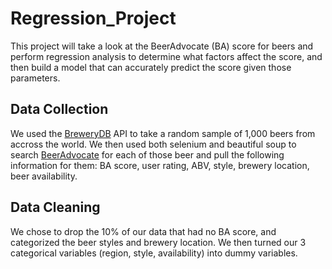 # Regression_Project
This project will take a look at the BeerAdvocate (BA) score for beers and perform regression analysis to determine what factors affect the score, and then build a model that can accurately predict the score given those parameters.

## Data Collection
We used the [BreweryDB](https://www.brewerydb.com) API to take a random sample of 1,000 beers from accross the world.
We then used both selenium and beautiful soup to search [BeerAdvocate](https://www.beeradvocate.com) for each of those beer and pull the following information for them: BA score, user rating, ABV, style, brewery location, beer availability.

## Data Cleaning
We chose to drop the 10% of our data that had no BA score, and categorized the beer styles and brewery location.
We then turned our 3 categorical variables (region, style, availability) into dummy variables.
